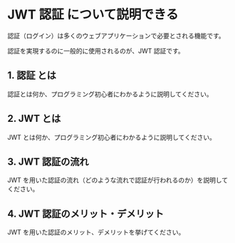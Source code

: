 # JWT 認証 について説明できる

認証（ログイン）は多くのウェブアプリケーションで必要とされる機能です。

認証を実現するのに一般的に使用されるのが、JWT 認証です。

## 1. 認証 とは

認証とは何か、プログラミング初心者にわかるように説明してください。

## 2. JWT とは

JWT とは何か、プログラミング初心者にわかるように説明してください。

## 3. JWT 認証の流れ

JWT を用いた認証の流れ（どのような流れで認証が行われるのか）を説明してください。

## 4. JWT 認証のメリット・デメリット

JWT を用いた認証のメリット、デメリットを挙げてください。
